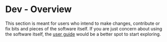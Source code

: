 # Dev - Overview

This section is meant for users who intend to make changes, contribute or fix bits and pieces of the software itself. If you are just concern about using the software itself, the [user guide](../user-guide/untitled/) would be a better spot to start exploring.


